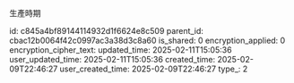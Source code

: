 生產時期



id: c845a4bf89144114932d1f6624e8c509
parent_id: cbac12b0064f42c0997ac3a38d3c8a60
is_shared: 0
encryption_applied: 0
encryption_cipher_text: 
updated_time: 2025-02-11T15:05:36
user_updated_time: 2025-02-11T15:05:36
created_time: 2025-02-09T22:46:27
user_created_time: 2025-02-09T22:46:27
type_: 2
